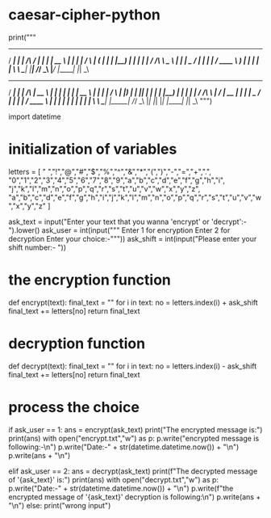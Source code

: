 # caesar-cipher-python
print("""   
_____   ______               _____   ______   _____ 
/ ____| |  ____|     /\      / ____| |  ____| |  __ \ 
| |      | |__       /  \    | (___   | |__    | |__) |
| |      |  __|     / /\ \    \___ \  |  __|   |  _  / 
| |____  | |____   / ____ \   ____) | | |____  | | \ \ 
\_____| |______| /_/    \_\ |_____/  |______| |_|  \_\ 
_____   _____              _____    _    _   ______   _____ 
/ ____| |_   _|     /\     |  __ \  | |  | | |  ____| |  __ \ 
| |        | |      /  \    | |__) | | |__| | | |__    | |__) |
| |        | |     / /\ \   |  ___/  |  __  | |  __|   |  _  / 
| |____   _| |_   / ____ \  | |      | |  | | | |____  | | \ \ 
\_____| |_____| /_/    \_\ |_|      |_|  |_| |______| |_|  \_\ 
""")

import datetime

# initialization of variables
letters = [
    " ","!","@","#","$","%","^","&","*","(",")","-","=","+",".",
    "0","1","2","3","4","5","6","7","8","9","a","b","c","d","e","f","g","h","i",
    "j","k","l","m","n","o","p","q","r","s","t","u","v","w","x","y","z",
    "a","b","c","d","e","f","g","h","i","j","k","l","m","n","o","p","q","r","s","t","u","v","w","x","y","z"
]

ask_text = input("Enter your text that you wanna 'encrypt' or 'decrypt':- ").lower()
ask_user = int(input("""
Enter 1 for encryption
Enter 2 for decryption
Enter your choice:-"""))
ask_shift = int(input("Please enter your shift number:- "))

# the encryption function
def encrypt(text):
    final_text = ""
    for i in text:
        no = letters.index(i) + ask_shift
        final_text += letters[no]
    return final_text

# decryption function
def decrypt(text):
    final_text = ""
    for i in text:
        no = letters.index(i) - ask_shift
        final_text += letters[no]
    return final_text

# process the choice
if ask_user == 1:
    ans = encrypt(ask_text)
    print("The encrypted message is:")
    print(ans)
    with open("encrypt.txt","w") as p:
        p.write("encrypted message is following:-\n")
        p.write("Date:-" + str(datetime.datetime.now()) + "\n")
        p.write(ans + "\n")

elif ask_user == 2:
    ans = decrypt(ask_text)
    print(f"The decrypted message of '{ask_text}' is:")
    print(ans)
    with open("decrypt.txt","w") as p:
        p.write("Date:-" + str(datetime.datetime.now()) + "\n")
        p.write(f"the encrypted message of '{ask_text}' decryption is following:\n")
        p.write(ans + "\n")
else:
    print("wrong input")
